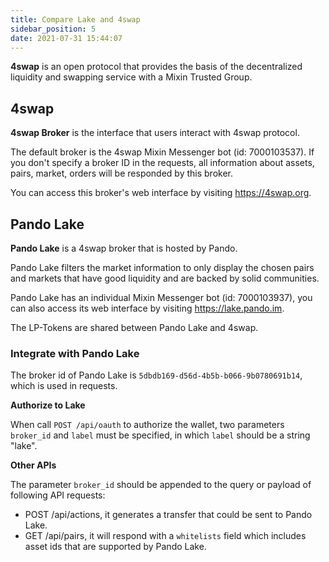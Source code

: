 ```yaml
---
title: Compare Lake and 4swap
sidebar_position: 5
date: 2021-07-31 15:44:07
---
```


**4swap** is an open protocol that provides the basis of the decentralized liquidity and swapping service with a Mixin Trusted Group.

## 4swap

**4swap Broker** is the interface that users interact with 4swap protocol.

The default broker is the 4swap Mixin Messenger bot (id: 7000103537). If you don't specify a broker ID in the requests, all information about assets, pairs, market, orders will be responded by this broker.

You can access this broker's web interface by visiting https://4swap.org.

## Pando Lake

**Pando Lake** is a 4swap broker that is hosted by Pando.

Pando Lake filters the market information to only display the chosen pairs and markets that have good liquidity and are backed by solid communities.

Pando Lake has an individual Mixin Messenger bot (id: 7000103937), you can also access its web interface by visiting https://lake.pando.im.

The LP-Tokens are shared between Pando Lake and 4swap.

### Integrate with Pando Lake

The broker id of Pando Lake is `5dbdb169-d56d-4b5b-b066-9b0780691b14`, which is used in requests.

**Authorize to Lake**

When call `POST /api/oauth` to authorize the wallet, two parameters `broker_id` and `label` must be specified, in which `label` should be a string "lake".

**Other APIs**

The parameter `broker_id` should be appended to the query or payload of following API requests:

- POST /api/actions, it generates a transfer that could be sent to Pando Lake.
- GET /api/pairs, it will respond with a `whitelists` field which includes asset ids that are supported by Pando Lake.


